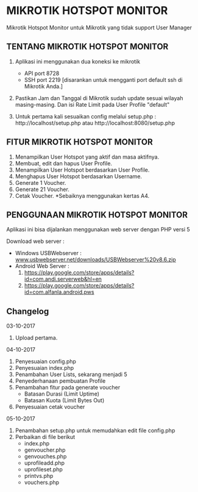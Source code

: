# MIKROTIK HOTSPOT MONITOR
Mikrotik Hotspot Monitor untuk Mikrotik yang tidak support User Manager

## TENTANG  MIKROTIK HOTSPOT MONITOR

1. Aplikasi ini menggunakan dua koneksi ke mikrotik
    - API port 8728
    - SSH port 2219 [disarankan untuk mengganti port default ssh di Mikrotik Anda.]

2. Pastikan Jam dan Tanggal di Mikrotik sudah update sesuai wilayah masing-masing. Dan isi Rate Limit pada User Profile "default"

3. Untuk pertama kali sesuaikan config melalui setup.php : http://localhost/setup.php atau http://localhost:8080/setup.php

## FITUR  MIKROTIK HOTSPOT MONITOR

1. Menampilkan User Hotspot yang aktif dan masa aktifnya.
2. Membuat, edit dan hapus User Profile.
3. Menampilkan User Hotspot berdasarkan User Profile.
4. Menghapus User Hotspot berdasarkan Username.
5. Generate 1 Voucher.
6. Generate 21 Voucher.
7. Cetak Voucher. *Sebaiknya menggunakan kertas A4.

## PENGGUNAAN  MIKROTIK HOTSPOT MONITOR
Aplikasi ini bisa dijalankan menggunakan web server dengan PHP versi 5

Download web server :
* Windows USBWebserver : www.usbwebserver.net/downloads/USBWebserver%20v8.6.zip
* Android Web Server : 
    1. https://play.google.com/store/apps/details?id=com.andi.serverweb&hl=en
    2. https://play.google.com/store/apps/details?id=com.alfanla.android.pws

## Changelog 
03-10-2017

  1. Upload pertama.
  
04-10-2017

  1. Penyesuaian config.php
  2. Penyesuaian index.php
  3. Penambahan User Lists, sekarang menjadi 5
  4. Penyederhanaan pembuatan Profile
  5. Penambahan fitur pada generate voucher
       - Batasan Durasi (Limit Uptime)
       - Batasan Kuota (Limit Bytes Out)
  6. Penyesuaian cetak voucher

05-10-2017

  1. Penambahan setup.php untuk memudahkan edit file config.php
  2. Perbaikan di file berikut 
       - index.php
       - genvoucher.php
       - genvouches.php
       - uprofileadd.php
       - uprofileset.php
       - printvs.php
       - vouchers.php

